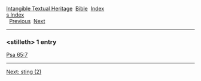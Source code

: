 [Intangible Textual Heritage](../../index)  [Bible](../index) 
[Index](index)   
[s Index](_s_)  
  [Previous](c10927)  [Next](c10929) 

------------------------------------------------------------------------

### &lt;stilleth&gt; 1 entry

[Psa 65:7](../kjv/psa065.htm#007)  

------------------------------------------------------------------------

[Next: sting (2)](c10929)
